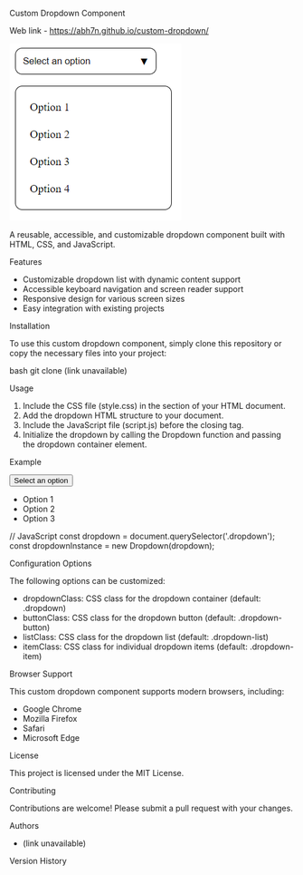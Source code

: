 Custom Dropdown Component

Web link - https://abh7n.github.io/custom-dropdown/

![Image Alt Text](custom-dropdown.png)

A reusable, accessible, and customizable dropdown component built with HTML, CSS, and JavaScript.

Features

- Customizable dropdown list with dynamic content support
- Accessible keyboard navigation and screen reader support
- Responsive design for various screen sizes
- Easy integration with existing projects

Installation

To use this custom dropdown component, simply clone this repository or copy the necessary files into your project:


bash
git clone (link unavailable)


Usage

1. Include the CSS file (style.css) in the <head> section of your HTML document.
2. Add the dropdown HTML structure to your document.
3. Include the JavaScript file (script.js) before the closing </body> tag.
4. Initialize the dropdown by calling the Dropdown function and passing the dropdown container element.

Example


<!-- HTML -->
<div class="dropdown">
  <button class="dropdown-button">Select an option</button>
  <ul class="dropdown-list">
    <li class="dropdown-item">Option 1</li>
    <li class="dropdown-item">Option 2</li>
    <li class="dropdown-item">Option 3</li>
  </ul>
</div>



// JavaScript
const dropdown = document.querySelector('.dropdown');
const dropdownInstance = new Dropdown(dropdown);


Configuration Options

The following options can be customized:

- dropdownClass: CSS class for the dropdown container (default: .dropdown)
- buttonClass: CSS class for the dropdown button (default: .dropdown-button)
- listClass: CSS class for the dropdown list (default: .dropdown-list)
- itemClass: CSS class for individual dropdown items (default: .dropdown-item)

Browser Support

This custom dropdown component supports modern browsers, including:

- Google Chrome
- Mozilla Firefox
- Safari
- Microsoft Edge

License

This project is licensed under the MIT License.

Contributing

Contributions are welcome! Please submit a pull request with your changes.

Authors

- (link unavailable)

Version History

